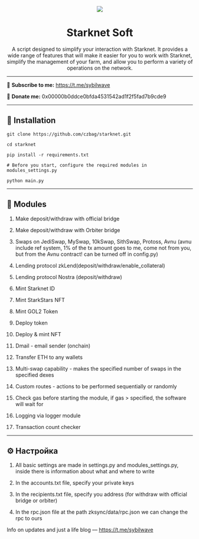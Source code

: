 <div align="center">
  <img src="https://i.imgur.com/XBGxKsN.png"  />
  <h1>Starknet Soft</h1>
  <p>A script designed to simplify your interaction with Starknet. It provides a wide range of features that will make it easier for you to work with Starknet, simplify the management of your farm, and allow you to perform a variety of operations on the network.</p>
</div>

---

🔔 <b>Subscribe to me:</b> https://t.me/sybilwave

🤑 <b>Donate me:</b> 0x00000b0ddce0bfda4531542ad1f2f5fad7b9cde9

---
<h2>🚀 Installation</h2>

```
git clone https://github.com/czbag/starknet.git

cd starknet

pip install -r requirements.txt

# Before you start, configure the required modules in modules_settings.py

python main.py
```
---
<h2>🚨 Modules</h2>

1. Make deposit/withdraw with official bridge

2. Make deposit/withdraw with Orbiter bridge

3. Swaps on JediSwap, MySwap, 10kSwap, SithSwap, Protoss, Avnu (avnu include ref system, 1% of the tx amount goes to me, come not from you, but from the Avnu contract! can be turned off in config.py)

4. Lending protocol zkLend(deposit/withdraw/enable_collateral)

5. Lending protocol Nostra (deposit/withdraw)

6. Mint Starknet ID

7. Mint StarkStars NFT

8. Mint GOL2 Token

9. Deploy token

10. Deploy & mint NFT

11. Dmail - email sender (onchain)

12. Transfer ETH to any wallets

13. Multi-swap capability - makes the specified number of swaps in the specified dexes

14. Custom routes - actions to be performed sequentially or randomly

15. Check gas before starting the module, if gas > specified, the software will wait for

16. Logging via logger module

17. Transaction count checker

---
<h2>⚙️ Настройка</h2>

1) All basic settings are made in settings.py and modules_settings.py, inside there is information about what and where to write

2) In the accounts.txt file, specify your private keys

3) In the recipients.txt file, specify you address (for withdraw with official bridge or orbiter)

4) In the rpc.json file at the path zksync/data/rpc.json we can change the rpc to ours

Info on updates and just a life blog –– https://t.me/sybilwave
